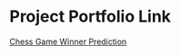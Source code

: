 # Project Portfolio Link

[Chess Game Winner Prediction](https://www.notion.so/Data-Scientist-7179dcd18ac2431c9eb938ff20647261)

